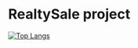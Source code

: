 # RealtySale project

[![Top Langs](https://github-readme-stats.vercel.app/api/top-langs/?username=saibel203&layout=compact)](https://github.com/anuraghazra/github-readme-stats)
